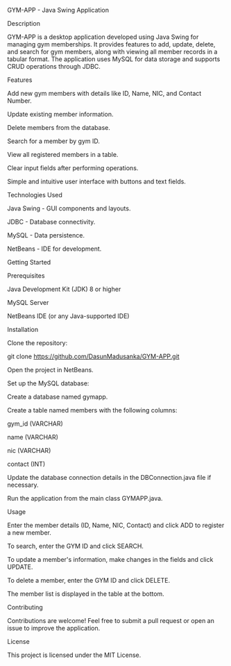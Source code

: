 GYM-APP - Java Swing Application

Description

GYM-APP is a desktop application developed using Java Swing for managing gym memberships. It provides features to add, update, delete, and search for gym members, along with viewing all member records in a tabular format. The application uses MySQL for data storage and supports CRUD operations through JDBC.

Features

Add new gym members with details like ID, Name, NIC, and Contact Number.

Update existing member information.

Delete members from the database.

Search for a member by gym ID.

View all registered members in a table.

Clear input fields after performing operations.

Simple and intuitive user interface with buttons and text fields.

Technologies Used

Java Swing - GUI components and layouts.

JDBC - Database connectivity.

MySQL - Data persistence.

NetBeans - IDE for development.

Getting Started

Prerequisites

Java Development Kit (JDK) 8 or higher

MySQL Server

NetBeans IDE (or any Java-supported IDE)

Installation

Clone the repository:

git clone https://github.com/DasunMadusanka/GYM-APP.git

Open the project in NetBeans.

Set up the MySQL database:

Create a database named gymapp.

Create a table named members with the following columns:

gym_id (VARCHAR)

name (VARCHAR)

nic (VARCHAR)

contact (INT)

Update the database connection details in the DBConnection.java file if necessary.

Run the application from the main class GYMAPP.java.

Usage

Enter the member details (ID, Name, NIC, Contact) and click ADD to register a new member.

To search, enter the GYM ID and click SEARCH.

To update a member's information, make changes in the fields and click UPDATE.

To delete a member, enter the GYM ID and click DELETE.

The member list is displayed in the table at the bottom.

Contributing

Contributions are welcome! Feel free to submit a pull request or open an issue to improve the application.

License

This project is licensed under the MIT License.
